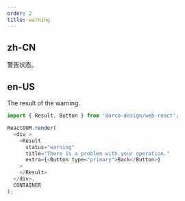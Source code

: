 ```yaml
---
order: 2
title: warning
---
```


## zh-CN

警告状态。

## en-US

The result of the warning.

```js
import { Result, Button } from '@arco-design/web-react';

ReactDOM.render(
  <div >
    <Result
      status="warning"
      title="There is a problem with your operation."
      extra={<Button type="primary">Back</Button>}
    >
    </Result>
  </div>,
  CONTAINER
);
```
